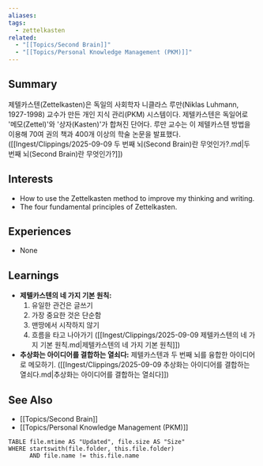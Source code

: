 ```yaml
---
aliases: 
tags: 
  - zettelkasten
related: 
  - "[[Topics/Second Brain]]"
  - "[[Topics/Personal Knowledge Management (PKM)]]"
---
```

## Summary

제텔카스텐(Zettelkasten)은 독일의 사회학자 니클라스 루만(Niklas Luhmann, 1927-1998) 교수가 만든 개인 지식 관리(PKM) 시스템이다. 제텔카스텐은 독일어로 '메모(Zettel)'와 '상자(Kasten)'가 합쳐진 단어다. 루만 교수는 이 제텔카스텐 방법을 이용해 70여 권의 책과 400개 이상의 학술 논문을 발표했다. ([[Ingest/Clippings/2025-09-09 두 번째 뇌(Second Brain)란 무엇인가?.md|두 번째 뇌(Second Brain)란 무엇인가?]])

## Interests

- How to use the Zettelkasten method to improve my thinking and writing.
- The four fundamental principles of Zettelkasten.

## Experiences

- None

## Learnings

- **제텔카스텐의 네 가지 기본 원칙:**
    1. 유일한 관건은 글쓰기
    2. 가장 중요한 것은 단순함
    3. 맨땅에서 시작하지 않기
    4. 흐름을 타고 나아가기
    ([[Ingest/Clippings/2025-09-09 제텔카스텐의 네 가지 기본 원칙.md|제텔카스텐의 네 가지 기본 원칙]])
- **추상화는 아이디어를 결합하는 열쇠다:** 제텔카스텐과 두 번째 뇌를 융합한 아이디어로 메모하기. ([[Ingest/Clippings/2025-09-09 추상화는 아이디어를 결합하는 열쇠다.md|추상화는 아이디어를 결합하는 열쇠다]])

## See Also

- [[Topics/Second Brain]]
- [[Topics/Personal Knowledge Management (PKM)]]

```dataview
TABLE file.mtime AS "Updated", file.size AS "Size" 
WHERE startswith(file.folder, this.file.folder) 
      AND file.name != this.file.name  
```
